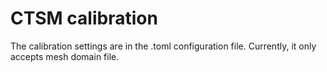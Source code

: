# CTSM calibration
The calibration settings are in the .toml configuration file. Currently, it only accepts mesh domain file.